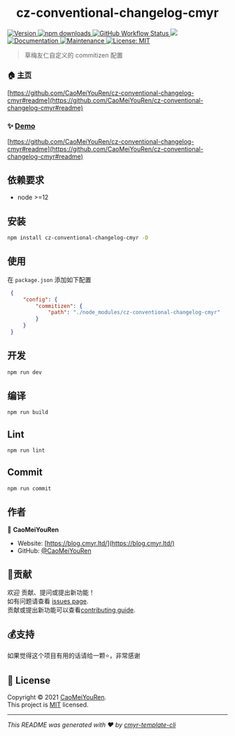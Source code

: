 <h1 align="center">cz-conventional-changelog-cmyr </h1>
<p>
  <a href="https://www.npmjs.com/package/cz-conventional-changelog-cmyr" target="_blank">
    <img alt="Version" src="https://img.shields.io/npm/v/cz-conventional-changelog-cmyr.svg">
  </a>
  <a href="https://www.npmjs.com/package/cz-conventional-changelog-cmyr" target="_blank">
    <img alt="npm downloads" src="https://img.shields.io/npm/dt/cz-conventional-changelog-cmyr?label=npm%20downloads&color=yellow">
  </a>
  <a href="https://github.com/CaoMeiYouRen/cz-conventional-changelog-cmyr/actions?query=workflow%3ARelease" target="_blank">
    <img alt="GitHub Workflow Status" src="https://img.shields.io/github/actions/workflow/status/CaoMeiYouRen/cz-conventional-changelog-cmyr/release.yml?branch=master">
  </a>
  <img src="https://img.shields.io/badge/node-%3E%3D12-blue.svg" />
  <a href="https://github.com/CaoMeiYouRen/cz-conventional-changelog-cmyr#readme" target="_blank">
    <img alt="Documentation" src="https://img.shields.io/badge/documentation-yes-brightgreen.svg" />
  </a>
  <a href="https://github.com/CaoMeiYouRen/cz-conventional-changelog-cmyr/graphs/commit-activity" target="_blank">
    <img alt="Maintenance" src="https://img.shields.io/badge/Maintained%3F-yes-green.svg" />
  </a>
  <a href="https://github.com/CaoMeiYouRen/cz-conventional-changelog-cmyr/blob/master/LICENSE" target="_blank">
    <img alt="License: MIT" src="https://img.shields.io/badge/License-MIT-yellow.svg" />
  </a>
</p>


> 草梅友仁自定义的 commitizen 配置

### 🏠 [主页](https://github.com/CaoMeiYouRen/cz-conventional-changelog-cmyr#readme)

[https://github.com/CaoMeiYouRen/cz-conventional-changelog-cmyr#readme](https://github.com/CaoMeiYouRen/cz-conventional-changelog-cmyr#readme)


### ✨ [Demo](https://github.com/CaoMeiYouRen/cz-conventional-changelog-cmyr#readme)

[https://github.com/CaoMeiYouRen/cz-conventional-changelog-cmyr#readme](https://github.com/CaoMeiYouRen/cz-conventional-changelog-cmyr#readme)


## 依赖要求


- node >=12

## 安装

```sh
npm install cz-conventional-changelog-cmyr -D
```

## 使用

在 `package.json` 添加如下配置

```json
 {
     "config": {
         "commitizen": {
             "path": "./node_modules/cz-conventional-changelog-cmyr"
         }
     }
 }
```

## 开发

```sh
npm run dev
```

## 编译

```sh
npm run build
```

## Lint

```sh
npm run lint
```

## Commit

```sh
npm run commit
```


## 作者


👤 **CaoMeiYouRen**

* Website: [https://blog.cmyr.ltd/](https://blog.cmyr.ltd/)
* GitHub: [@CaoMeiYouRen](https://github.com/CaoMeiYouRen)


## 🤝贡献

欢迎 贡献、提问或提出新功能！<br />如有问题请查看 [issues page](https://github.com/CaoMeiYouRen/cz-conventional-changelog-cmyr/issues). <br/>贡献或提出新功能可以查看[contributing guide](https://github.com/CaoMeiYouRen/cz-conventional-changelog-cmyr/blob/master/CONTRIBUTING.md).

## 💰支持

如果觉得这个项目有用的话请给一颗⭐️，非常感谢

## 📝 License

Copyright © 2021 [CaoMeiYouRen](https://github.com/CaoMeiYouRen).<br />
This project is [MIT](https://github.com/CaoMeiYouRen/cz-conventional-changelog-cmyr/blob/master/LICENSE) licensed.

***
_This README was generated with ❤️ by [cmyr-template-cli](https://github.com/CaoMeiYouRen/cmyr-template-cli)_
